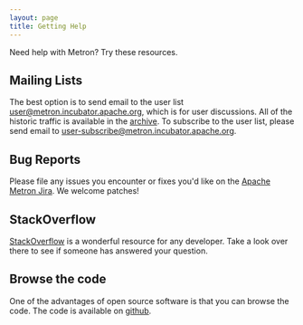 ```yaml
---
layout: page
title: Getting Help
---
```


Need help with Metron? Try these resources.

## Mailing Lists

The best option is to send email to the user list
[user@metron.incubator.apache.org](mailto:user@metron.incubator.apache.org), which is for user
discussions. All of the historic traffic is available in the
[archive](http://mail-archives.apache.org/mod_mbox/incubator-metron-user/). To
subscribe to the user list, please send email to
[user-subscribe@metron.incubator.apache.org](mailto:user-subscribe@incubator-metron.apache.org).

## Bug Reports

Please file any issues you encounter or fixes you'd like on the
[Apache Metron Jira](https://issues.apache.org/jira/browse/metron). We welcome
patches!

## StackOverflow

[StackOverflow](http://stackoverflow.com) is a wonderful resource for
any developer. Take a look over there to see if someone has answered
your question.

## Browse the code

One of the advantages of open source software is that you can browse the code.
The code is available on [github](https://github.com/apache/incubator-metron/tree/master).
